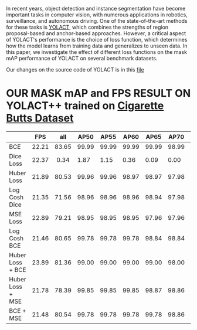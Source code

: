 In recent years, object detection and instance segmentation have become important tasks in computer vision, with numerous applications in robotics, surveillance, and autonomous driving. One of the state-of-the-art methods for these tasks is [YOLACT](https://github.com/dbolya/yolact), which combines the strengths of region proposal-based and anchor-based approaches. However, a critical aspect of YOLACT's performance is the choice of loss function, which determines how the model learns from training data and generalizes to unseen data. In this paper, we investigate the effect of different loss functions on the mask mAP performance of YOLACT on several benchmark datasets. 

Our changes on the source code of YOLACT is in this [file](https://github.com/selamikarakas/YolactLossSurvey/blob/main/layers/modules/multibox_loss.py)

# OUR MASK mAP and FPS RESULT ON YOLACT++ trained on [Cigarette Butts Dataset](https://www.immersivelimit.com/datasets/cigarette-butts)

|                  |  FPS  |  all  | AP50  | AP55  | AP60  | AP65  | AP70  | AP75  | AP80  | AP85  | AP90  | AP95  |
|------------------|:-----:|:-----:|-------|-------|-------|-------|-------|-------|-------|-------|-------|-------|
|        BCE       | 22.21 | 83.65 | 99.99 | 99.99 | 99.99 | 99.99 | 98.99 | 98.01 | 98.01 | 89.95 | 49.81 |  1.82 |
|     Dice Loss    | 22.37 |  0.34 |  1.87 |  1.15 |  0.36 |  0.09 |  0.00 |  0.00 |  0.00 |  0.00 |  0.00 |  0.00 |
|    Huber Loss    | 21.89 | 80.53 | 99.96 | 99.96 | 98.97 | 98.97 | 97.98 | 97.00 | 95.79 | 85.39 | 30.20 |  1.05 |
|  Log Cosh Dice   | 21.35 | 71.56 | 98.96 | 98.96 | 98.96 | 98.94 | 97.98 | 95.86 | 83.48 | 39.03 |  3.40 |  0.00 |
|     MSE Loss     | 22.89 | 79.21 | 98.95 | 98.95 | 98.95 | 97.96 | 97.96 | 96.94 | 93.60 | 82.84 | 25.92 |  0.02 |
|   Log Cosh BCE   | 21.46 | 80.65 | 99.78 | 99.78 | 99.78 | 98.84 | 98.84 | 97.90 | 95.47 | 82.11 | 32.16 |  1.84 |
| Huber Loss + BCE | 23.89 | 81.36 | 99.00 | 99.00 | 99.00 | 99.00 | 98.00 | 97.00 | 95.72 | 83.89 | 42.59 |  0.33 |
| Huber Loss + MSE | 21.78 | 78.39 | 99.85 | 99.85 | 99.85 | 98.87 | 98.86 | 97.80 | 93.35 | 75.13 | 20.33 | 0.00  |
|     BCE + MSE    | 21.48 | 80.54 | 99.78 | 99.78 | 99.78 | 99.78 | 98.86 | 98.79 | 96.75 | 83.25 | 28.58 |  0.05 |
